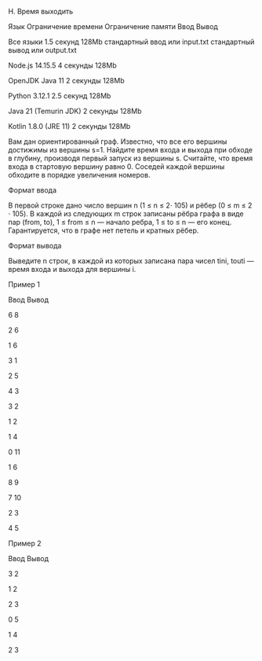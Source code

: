 H. Время выходить

Язык	Ограничение времени	Ограничение памяти	Ввод	Вывод

Все языки	1.5 секунд	128Mb	стандартный ввод или input.txt	стандартный вывод или output.txt

Node.js 14.15.5	4 секунды	128Mb

OpenJDK Java 11	2 секунды	128Mb

Python 3.12.1	2.5 секунд	128Mb

Java 21 (Temurin JDK)	2 секунды	128Mb

Kotlin 1.8.0 (JRE 11)	2 секунды	128Mb

Вам дан ориентированный граф. Известно, что все его вершины достижимы из вершины s=1. Найдите время входа и выхода при обходе в глубину, производя первый запуск из вершины s. Считайте, что время входа в стартовую вершину равно 0. Соседей каждой вершины обходите в порядке увеличения номеров.

Формат ввода

В первой строке дано число вершин n (1 ≤ n ≤ 2⋅ 105) и рёбер (0 ≤ m ≤ 2 ⋅ 105). В каждой из следующих m строк записаны рёбра графа в виде пар (from, to), 1 ≤ from ≤ n — начало ребра, 1 ≤ to ≤ n — его конец. Гарантируется, что в графе нет петель и кратных рёбер.

Формат вывода

Выведите n строк, в каждой из которых записана пара чисел tini, touti — время входа и выхода для вершины i.

Пример 1

Ввод	Вывод

6 8

2 6

1 6

3 1

2 5

4 3

3 2

1 2

1 4

0 11

1 6

8 9

7 10

2 3

4 5

Пример 2

Ввод	Вывод

3 2

1 2

2 3

0 5

1 4

2 3
